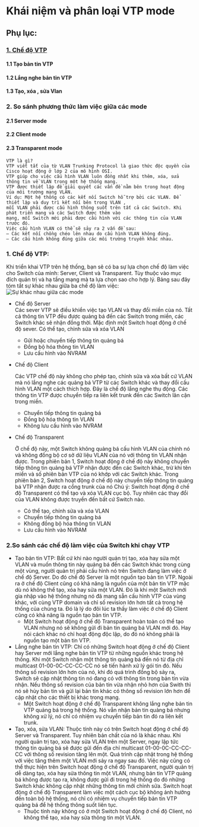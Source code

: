 


# Khái niệm và phân loại VTP mode

## Phụ lục:
### [1.	Chế độ VTP](#chedo)
  #### 1.1	Tạo bản tin VTP
  #### 1.2	Lắng nghe bản tin VTP
  #### 1.3	Tạo, xóa , sửa Vlan
### 2.	So sánh phương thức làm việc giữa các mode
  #### 2.1	Server mode
  #### 2.2	Client mode
  #### 2.3	Transparent mode

```
VTP là gì?
VTP viết tắt của từ VLAN Trunking Protocol là giao thức độc quyền của Cisco hoạt động ở lớp 2 của mô hình OSI.
VTP giúp cho việc cấu hình VLAN luôn đồng nhất khi thêm, xóa, sửa thông tin về VLAN trong một hệ thống mạng. 
VTP được thiết lập để giải quyết các vấn đề nằm bên trong hoạt động của môi trường mạng VLAN. 
Ví dụ: Một hệ thống có các kết nối Switch hỗ trợ bởi các VLAN. Để thiết lập và duy trì kết nối bên trong VLAN ,
mỗi VLAN phải được cấu hình thông suốt trên tất cả các Switch. Khi phát triển mạng và các Switch được thêm vào
mạng, mỗi Switch mới phải được cấu hình với các thông tin của VLAN trước đó.
Việc cấu hình VLAN có thể sẽ sảy ra 2 vấn đề sau:
– Các kết nối chồng chéo lên nhau do cấu hình VLAN không đúng.
– Các cấu hình không đúng giữa các môi trường truyền khác nhau.
```

### <a name="chedo" > 1.	Chế độ VTP: </a>
Khi triển khai VTP trên hệ thống, bạn sẽ có ba sự lựa chọn chế độ làm việc cho Switch của mình: Server, Client và Transparent. Tùy thuộc vào mục đích quản trị và hạ tầng mạng mà ta lựa chọn sao cho hợp lý. Bảng sau đây tóm tắt sự khác nhau giữa ba chế độ làm việc:
</br>
![Sự khác nhau giữa các mode](http://i.imgur.com/e0zqi9g.png)
* Chế độ Server</br>
  Các sever VTP sẽ điều khiển việc tạo VLAN và thay đổi miền của nó. Tất cả thông tin VTP đều được quảng bá đến các Switch trong miền, các Switch khác sẽ nhận đồng thời. Mặc định một Switch hoạt động ở chế độ sever.
  Có thể tạo, chỉnh sửa và xóa VLAN
  * Gửi hoặc chuyển tiếp thông tin quảng bá
  * Đồng bộ hóa thông tin VLAN
  * Lưu cấu hình vào NVRAM

* Chế độ Client</br>

  Các VTP chế độ này không cho phép tạo, chỉnh sửa và xóa bất cứ VLAN mà nó lắng nghe các quảng bá VTP từ các Switch khác và thay đổi cấu hình VLAN một cách thích hợp. Đây là chế độ lắng nghe thụ động. Các thông tin VTP được chuyển tiếp ra liên kết trunk đến các Switch lân cận trong miền.
  * Chuyển tiếp thông tin quảng bá
  * Đồng bộ hóa thông tin VLAN
  * Không lưu cấu hình vào NVRAM

* Chế độ Transparent</br>

  Ở chế độ này, một Switch không quảng bá cấu hình VLAN của chính nó và không đồng bộ cơ sở dữ liệu VLAN của nó với thông tin VLAN nhận được. Trong phiên bản 1, Switch hoạt động ở chế độ này không chuyển tiếp thông tin quảng bá VTP nhận được đến các Switch khác, trừ khi tên miền và số phiên bản VTP của nó khớp với các Switch khác. Trong phiên bản 2, Switch hoạt động ở chế độ này chuyển tiếp thông tin quảng bá VTP nhận được ra cổng trunk của nó
  Chú ý: Switch hoạt động ở chế độ Transparent có thể tạo và xóa VLAN cục bộ. Tuy nhiên các thay đổi của VLAN không được truyền đến bất cứ Switch nào.
  *	Có thể tạo, chính sửa và xóa VLAN
  *	Chuyển tiếp thông tin quảng bá
  *	Không đồng bộ hóa thông tin VLAN
  *	Lưu cấu hình vào NVRAM

### 2.So sánh các chế độ làm việc của Switch khi chạy VTP

* Tạo bản tin VTP: Bất cứ khi nào người quản trị tạo, xóa hay sửa một VLAN và muốn thông tin này quảng bá đến các Switch khác trong cùng một vùng, người quản trị phải cấu hình nó trên Switch đang làm việc ở chế độ Server. Do đó chế độ Server là một nguồn tạo bản tin VTP. Ngoài ra ở chế độ Client cũng có khả năng là nguồn của một bản tin VTP mặc dù nó không thể tạo, xóa hay sửa một VLAN. Đó là khi một Switch mới gia nhập vào hệ thống nhưng nó đã mang sẵn cấu hình VTP của vùng khác, với cùng VTP domain và chỉ số revision lớn hơn tất cả trong hệ thống của chúng ta. Đó là lý do đôi lúc ta thấy làm việc ở chế độ Client cũng có khả năng là nguồn tạo bản tin VTP.
  * Một Switch hoạt động ở chế độ Transparent hoàn toàn có thể tạo VLAN nhưng nó sẽ không gửi đi bản tin quảng bá VLAN mới đó. Hay nói cách khác nó chỉ hoạt động độc lập, do đó nó không phải là nguồn tạo một bản tin VTP.
* Lắng nghe bản tin VTP: Chỉ có những Switch hoạt động ở chế độ Client hay Server mới lắng nghe bản tin VTP từ những nguồn khác trong hệ thống. Khi một Switch nhận một thông tin quảng bá đến nó từ địa chỉ multicast 01-00-0C-CC-CC-CC nó sẽ tiến hành xử lý gói tin đó. Nếu thông số revision lớn hơn của nó, khi đó quá trình đồng bộ sảy ra, Switch sẽ cập nhật thông tin nó đang có với thông tin trong bản tin vừa nhận. Nếu thông số revision của bản tin vừa nhận nhỏ hơn của Swith thì nó sẽ hủy bản tin và gửi lại bản tin khác có thông số revision lớn hơn để cập nhật cho các thiết bị khác trong mạng.
  * Một Switch hoạt động ở chế độ Transparent không lắng nghe bản tin VTP quảng bá trong hệ thống. Nó vẫn nhận bản tin quảng bá nhưng không xử lý, nó chỉ có nhiệm vụ chuyển tiếp bản tin đó ra liên kết trunk.
* Tạo, xóa, sửa VLAN: Thuộc tính này có trên Switch hoạt động ở chế độ Server và Transparent. Tuy nhiên bản chất của nó là khác nhau. Khi người quản trị tạo, xóa hay sửa VLAN trên một Server, ngay lập tức thông tin quảng bá sẽ được gửi đến địa chỉ multicast 01-00-0C-CC-CC-CC với thông số revision tăng lên một. Quá trình cập nhật trong hệ thống với việc tăng thêm một VLAN mới sảy ra ngay sau đó. Việc này cũng có thể thực hiện trên Switch hoạt động ở chế độ Transparent, người quản trị dễ dàng tạo, xóa hay sửa thông tin một VLAN, nhưng bản tin VTP quảng bá không được tạo ra, không được gửi đi trong hệ thống do đó những Switch khác không cập nhật những thông tin mới chỉnh sửa. Switch hoạt động ở chế độ Transparent làm việc một cách cục bộ không ảnh hưởng đến toàn bộ hệ thống, nó chỉ có nhiệm vụ chuyển tiếp bản tin VTP quảng bá để hệ thống thông suốt liên tục.
  * Thuộc tính này không có ở một Switch hoạt động ở chế độ Client, nó không thể tạo, xóa hay sửa thông tin một VLAN.

